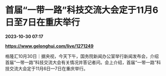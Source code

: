 # 首届“一带一路”科技交流大会定于11月6日至7日在重庆举行

**2023-10-30 07:17**

**https://www.gelonghui.com/live/1271249**

格隆汇10月30日｜据央视，今天下午，国务院新闻办公室举行新闻发布会，介绍首届“一带一路”科技交流大会有关情况并答记者问。会上介绍，首届“一带一路”科技交流大会定于11月6日—7日在重庆举行。